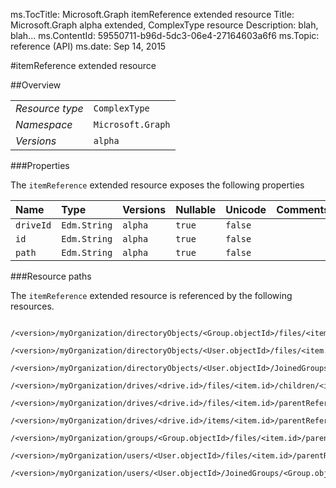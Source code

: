 ms.TocTitle: Microsoft.Graph itemReference extended resource
Title: Microsoft.Graph alpha  extended, ComplexType resource
Description: blah, blah...
ms.ContentId: 59550711-b96d-5dc3-06e4-27164603a6f6
ms.Topic: reference (API)
ms.date: Sep 14, 2015

#itemReference extended resource

 



<a name="msg-complex-type-itemReference"> </a>
##Overview

|  |  | 
| :-- | :-- | 
| _Resource type_ | `ComplexType` | 
| _Namespace_ | `Microsoft.Graph` | 
| _Versions_ | `alpha` | 


###Properties

The `itemReference` extended resource exposes the following properties 

| Name | Type | Versions | Nullable | Unicode | Comments | 
| :-- | :-- | :-- | :-- | :-- | :-- | 
| `driveId` | `Edm.String` | `alpha` | `true` | `false` |  | 
| `id` | `Edm.String` | `alpha` | `true` | `false` |  | 
| `path` | `Edm.String` | `alpha` | `true` | `false` |  | 


###Resource paths

The `itemReference` extended resource is referenced by the following resources. 

```no-highlight
	/<version>/myOrganization/directoryObjects/<Group.objectId>/files/<item.id>/parentReference
	/<version>/myOrganization/directoryObjects/<User.objectId>/files/<item.id>/parentReference
	/<version>/myOrganization/directoryObjects/<User.objectId>/JoinedGroups/<Group.objectId>/files/<item.id>/parentReference
	/<version>/myOrganization/drives/<drive.id>/files/<item.id>/children/<item.id>/parentReference
	/<version>/myOrganization/drives/<drive.id>/files/<item.id>/parentReference
	/<version>/myOrganization/drives/<drive.id>/items/<item.id>/parentReference
	/<version>/myOrganization/groups/<Group.objectId>/files/<item.id>/parentReference
	/<version>/myOrganization/users/<User.objectId>/files/<item.id>/parentReference
	/<version>/myOrganization/users/<User.objectId>/JoinedGroups/<Group.objectId>/files/<item.id>/parentReference```





